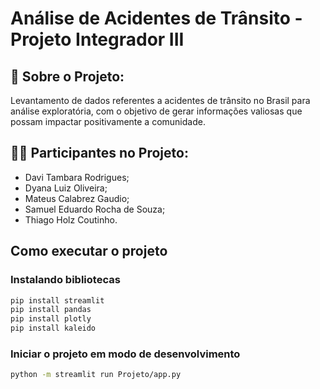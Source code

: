 # Análise de Acidentes de Trânsito - Projeto Integrador III
 
## 📒 Sobre o Projeto:
Levantamento de dados referentes a acidentes de trânsito no Brasil para análise exploratória, com o objetivo de gerar informações valiosas que possam impactar positivamente a comunidade.

## 🐱‍🏍 Participantes no Projeto:
- Davi Tambara Rodrigues;
- Dyana Luiz Oliveira;
- Mateus Calabrez Gaudio;
- Samuel Eduardo Rocha de Souza;
- Thiago Holz Coutinho.

## Como executar o projeto
### Instalando bibliotecas
```bash
pip install streamlit
pip install pandas
pip install plotly
pip install kaleido
```

### Iniciar o projeto em modo de desenvolvimento
```bash
python -m streamlit run Projeto/app.py
```